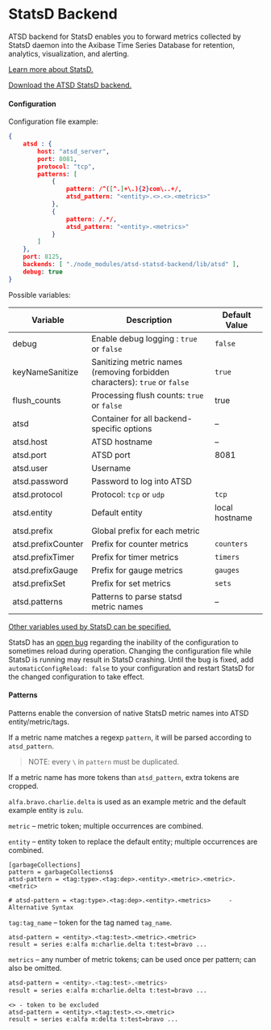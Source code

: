 # StatsD Backend

ATSD backend for StatsD enables you to forward metrics collected by StatsD daemon into the Axibase Time Series Database for retention, analytics, visualization, and alerting.

[Learn more about StatsD.](README.md)

[Download the ATSD StatsD backend.](https://github.com/axibase/atsd-statsd-backend)

#### Configuration

Configuration file example:

```json
{
    atsd : {
        host: "atsd_server",
        port: 8081,
        protocol: "tcp",
        patterns: [
            {
                pattern: /^([^.]+\.){2}com\..+/,
                atsd_pattern: "<entity>.<>.<>.<metrics>"
            },
            {
                pattern: /.*/,
                atsd_pattern: "<entity>.<metrics>"
            }
        ]
    },
    port: 8125,
    backends: [ "./node_modules/atsd-statsd-backend/lib/atsd" ],
    debug: true
}
```
Possible variables:

| Variable | Description | Default Value |
| --- | --- | --- |
|  debug  |  Enable debug logging : `true` or `false`  |  `false`  |
|  keyNameSanitize  |  Sanitizing metric names (removing forbidden characters): `true` or `false`  |  `true`  |
|  flush_counts  |  Processing flush counts: `true` or `false`  |  true  |
|  atsd  |  Container for all backend-specific options  |  –  |
|  atsd.host  |  ATSD hostname  |  –  |
|  atsd.port  |  ATSD port  |  8081  |
|  atsd.user  |  Username  |    |
|  atsd.password  |  Password to log into ATSD  |    |
|  atsd.protocol  |  Protocol: `tcp` or `udp`  |  `tcp`  |
|  atsd.entity  |  Default entity  |  local hostname  |
|  atsd.prefix  |  Global prefix for each metric  |    | 
|  atsd.prefixCounter  |  Prefix for counter metrics  |  `counters`  |
|  atsd.prefixTimer  |  Prefix for timer metrics  |  `timers`  |
|  atsd.prefixGauge  |  Prefix for gauge metrics  |  `gauges`  |
|  atsd.prefixSet  |  Prefix for set metrics  |  `sets`  |
|  atsd.patterns  |  Patterns to parse statsd metric names  |  –  |


[Other variables used by StatsD can be specified.](http://github.com/etsy/statsd/blob/master/exampleConfig.js')

StatsD has an [open bug](https://github.com/etsy/statsd/issues/462) regarding the inability of the configuration to sometimes reload during operation. Changing the configuration file while StatsD is running may result in StatsD crashing. Until the bug is fixed, add `automaticConfigReload: false` to your configuration and restart StatsD for the changed configuration to take effect.

#### Patterns

Patterns enable the conversion of native StatsD metric names into ATSD entity/metric/tags.

If a metric name matches a regexp `pattern`, it will be parsed according to `atsd_pattern`.

> NOTE: every `\` in `pattern` must be duplicated.

If a metric name has more tokens than `atsd_pattern`, extra tokens are cropped.

`alfa.bravo.charlie.delta` is used as an example metric and the default example entity is `zulu`.

`metric` – metric token; multiple occurrences are combined.


`entity` – entity token to replace the default entity; multiple occurrences are combined.

```
[garbageCollections]
pattern = garbageCollections$
atsd-pattern = <tag:type>.<tag:dep>.<entity>.<metric>.<metric>.<metric>

# atsd-pattern = <tag:type>.<tag:dep>.<entity>.<metrics>     -Alternative Syntax
```

`tag:tag_name` – token for the tag named `tag_name`.

```
atsd-pattern = <entity>.<tag:test>.<metric>.<metric>
result = series e:alfa m:charlie.delta t:test=bravo ...
```

`metrics` – any number of metric tokens; can be used once per pattern; can also be omitted.

```sh
atsd-pattern = <entity>.<tag:test>.<metrics>
result = series e:alfa m:charlie.delta t:test=bravo ...
```

```
<> - token to be excluded
atsd-pattern = <entity>.<tag:test>.<>.<metric>
result = series e:alfa m:delta t:test=bravo ...
```
